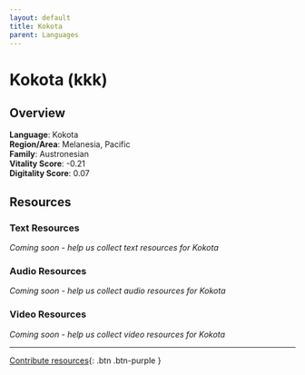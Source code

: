 ```yaml
---
layout: default
title: Kokota
parent: Languages
---
```


# Kokota (kkk)

## Overview

**Language**: Kokota  
**Region/Area**: Melanesia, Pacific  
**Family**: Austronesian  
**Vitality Score**: -0.21  
**Digitality Score**: 0.07  

## Resources

### Text Resources
*Coming soon - help us collect text resources for Kokota*

### Audio Resources
*Coming soon - help us collect audio resources for Kokota*

### Video Resources
*Coming soon - help us collect video resources for Kokota*

---

[Contribute resources](https://fairtrain.github.io/){: .btn .btn-purple }
